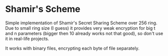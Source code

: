 # Shamir's Scheme
Simple implementation of Shamir's Secret Sharing Scheme over 256 ring. 
Due to small ring size (I guess) it provides very weak encryption for big t and n 
parameters (bigger then 10 already works not that good), so don't use it in 
real-life projects.

It works with binary files, encrypting each byte of file separately.